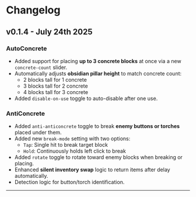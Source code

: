 # Changelog

## v0.1.4 - July 24th 2025

### AutoConcrete
- Added support for placing **up to 3 concrete blocks** at once via a new `concrete-count` slider.
- Automatically adjusts **obsidian pillar height** to match concrete count:
    - 2 blocks tall for 1 concrete
    - 3 blocks tall for 2 concrete
    - 4 blocks tall for 3 concrete
- Added `disable-on-use` toggle to auto-disable after one use.

### AntiConcrete
- Added `anti-anticoncrete` toggle to break **enemy buttons or torches** placed under them.
- Added new `break-mode` setting with two options:
    - `Tap`: Single hit to break target block
    - `Hold`: Continuously holds left click to break
- Added `rotate` toggle to rotate toward enemy blocks when breaking or placing.
- Enhanced **silent inventory swap** logic to return items after delay automatically.
- Detection logic for button/torch identification.

---

